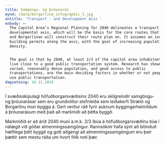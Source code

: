 ```yaml
---
title: Samgöngu- og þróunarás
mynd: /data/borgarlina_infographic_3.jpg
entitle: 'Transport - and Development Axis '
enbody: >-
  The Capital Area’s Regional Planning for 2040 delineates a transport - and
  developmental axis, which will be the basis for the core routes that Strætó
  and Borgarlínan will construct their route plan on. It assumes an increase in
  building permits along the axis, with the goal of increasing population
  density.


  The goal is that by 2040, at least 2/3 of the capital area inhabitants will
  live close to a good public transportation system. Research has shown that a
  varied, reasonably dense population, and good access to public
  transportations, are the main deciding factors in whether or not people will
  use public transportation.
dagsetning: 18.11.2019
---
```

Í svæðisskipulagi höfuðborgarsvæðisins 2040 eru skilgreindir samgöngu- og þróunarásar sem eru grundvöllur stofnleiða sem leiðakerfi Strætó og Borgarlínu mun byggja á. Gert verður ráð fyrir auknum byggingarheimildum á þróunarásum með það að markmiði að þétta byggð.

Markmiðið er að árið 2040 muni a.m.k. 2/3 íbúa á höfuðborgarsvæðinu búa í nálægð við góðar almenningssamgöngur. Rannsóknir hafa sýnt að blönduð hæfilega þétt byggð og gott aðgengi að almenningssamgöngum eru þeir þættir sem mestu ráða um hvort fólk noti þær.

